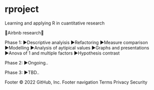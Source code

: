 # rproject
Learning and applying R in cuantitative research 

🔎Airbnb research🔎

Phase 1:
▶️Descriptive analyisis
▶️Refactoring
▶️Measure comparison
▶️Modelling
▶️Analysis of aytipical values
▶️Graphs and presentations
▶️Anova of 1 and multiple factors
▶️Hypothesis contrast

Phase 2:
▶️Ongoing..

Phase 3:
▶️TBD..


Footer
© 2022 GitHub, Inc.
Footer navigation
Terms
Privacy
Security
